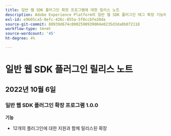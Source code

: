 ```yaml
---
title: 일반 웹 SDK 플러그인 확장 프로그램에 대한 릴리스 노트
description: Adobe Experience Platform의 일반 웹 SDK 플러그인 태그 확장 기능에 대한 최신 릴리스 정보입니다.
exl-id: e9b05ca5-0efc-426c-855a-5f0ccbfe20da
source-git-commit: 88939d674c0002590939004e0235d3da8b072118
workflow-type: tm+mt
source-wordcount: '45'
ht-degree: 4%

---
```


# 일반 웹 SDK 플러그인 릴리스 노트

## 2022년 10월 6일

### 일반 웹 SDK 플러그인 확장 프로그램 1.0.0

**기능**

* 12개의 플러그인에 대한 지원과 함께 릴리스된 확장
